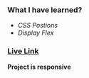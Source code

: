 ### **What I have learned?**
- *CSS Postions*
- *Display Flex*

### [Live Link](https://live-class-project-7.vercel.app/)

**Project is responsive**